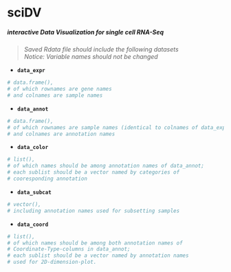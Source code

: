 # sciDV
##### **interactive Data Visualization for single cell RNA-Seq**  

>*Saved Rdata file should include the following datasets*  
*Notice: Variable names should not be changed*

- **`data_expr`**
```R
# data.frame(),
# of which rownames are gene names 
# and colnames are sample names
```

- **`data_annot`**
```R
# data.frame(), 
# of which rownames are sample names (identical to colnames of data_expr) 
# and colnames are annotation names 
```

- **`data_color`**
```R
# list(), 
# of which names should be among annotation names of data_annot; 
# each sublist should be a vector named by categories of 
# cooresponding annotation
```

- **`data_subcat`**
```R
# vector(), 
# including annotation names used for subsetting samples
```

- **`data_coord`**
```R
# list(), 
# of which names should be among both annotation names of 
# Coordinate-Type-columns in data_annot;
# each sublist should be a vector named by annotation names
# used for 2D-dimension-plot.
```
